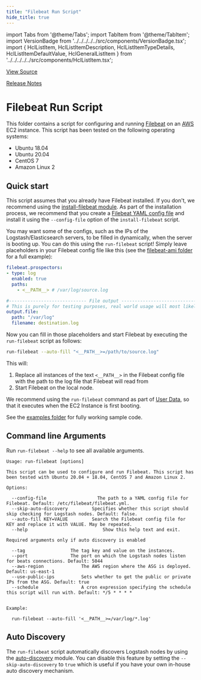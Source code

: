 ```yaml
---
title: "Filebeat Run Script"
hide_title: true
---
```


import Tabs from '@theme/Tabs';
import TabItem from '@theme/TabItem';
import VersionBadge from '../../../../../src/components/VersionBadge.tsx';
import { HclListItem, HclListItemDescription, HclListItemTypeDetails, HclListItemDefaultValue, HclGeneralListItem } from '../../../../../src/components/HclListItem.tsx';

<a href="https://github.com/gruntwork-io/terraform-aws-elk/tree/master/modules%2Frun-filebeat" className="link-button" title="View the source code for this module in GitHub.">View Source</a>

<a href="https://github.com/gruntwork-io/terraform-aws-elk/releases?q=" className="link-button" title="Release notes for only the service catalog versions which impacted this service.">Release Notes</a>

# Filebeat Run Script

This folder contains a script for configuring and running [Filebeat](https://www.elastic.co/products/beats/filebeat) on an [AWS](https://aws.amazon.com/) EC2 instance. This script has been tested on the following operating systems:

*   Ubuntu 18.04
*   Ubuntu 20.04
*   CentOS 7
*   Amazon Linux 2

## Quick start

This script assumes that you already have Filebeat installed. If you don't, we recommend using the [install-filebeat module](https://github.com/gruntwork-io/terraform-aws-elk/tree/master/modules/install-filebeat). As part of the installation process, we recommend that you create a [Filebeat YAML config file](https://www.elastic.co/guide/en/beats/filebeat/current/configuring-howto-filebeat.html) and install it using the `--config-file` option of the `install-filebeat` script.

You may want some of the configs, such as the IPs of the Logstash/Elasticsearch servers, to be filled in dynamically, when the server is booting up. You can do this using the `run-filebeat` script! Simply leave placeholders in your Filebeat config file like this (see the [filebeat-ami folder](https://github.com/gruntwork-io/terraform-aws-elk/tree/master/examples/elk-amis/filebeat/config) for a full example):

```yaml
filebeat.prospectors:
- type: log
  enabled: true
  paths:
    - <__PATH__> # /var/log/source.log

#----------------------------- File output --------------------------------
# This is purely for testing purposes, real world usage will most likely send logs to Logstash or Elasticsearch
output.file:
  path: "/var/log"
  filename: destination.log

```

Now you can fill in those placeholders and start Filebeat by executing the `run-filebeat` script as follows:

```bash
run-filebeat --auto-fill "<__PATH__>=/path/to/source.log"
```

This will:

1.  Replace all instances of the text `<__PATH__>` in the Filebeat config file with the path to the log file that Filebeat will read from
2.  Start Filebeat on the local node.

We recommend using the `run-filebeat` command as part of [User Data](http://docs.aws.amazon.com/AWSEC2/latest/UserGuide/user-data.html#user-data-shell-scripts), so that it executes when the EC2 Instance is first booting.

See the [examples folder](https://github.com/gruntwork-io/terraform-aws-elk/tree/master/examples/elk-single-cluster) for fully working sample code.

## Command line Arguments

Run `run-filebeat --help` to see all available arguments.

```
Usage: run-filebeat [options]

This script can be used to configure and run Filebeat. This script has been tested with Ubuntu 20.04 + 18.04, CentOS 7 and Amazon Linux 2.

Options:

  --config-file				      The path to a YAML config file for Filebeat. Default: /etc/filebeat/filebeat.yml.
  --skip-auto-discovery			Specifies whether this script should skip checking for Logstash nodes. Default: false.
  --auto-fill KEY=VALUE			Search the Filebeat config file for KEY and replace it with VALUE. May be repeated.
  --help				            Show this help text and exit.

Required arguments only if auto discovery is enabled

  --tag					The tag key and value on the instances.
  --port				The port on which the Logstash nodes listen for beats connections. Default: 5044
  --aws-region				The AWS region where the ASG is deployed. Default: us-east-1
  --use-public-ips			Sets whether to get the public or private IPs from the ASG. Default: true
  --schedule				A cron expression specifying the schedule this script will run with. Default: */5 * * * *


Example:

  run-filebeat --auto-fill '<__PATH__>=/var/log/*.log'
```

## Auto Discovery

The `run-filebeat` script automatically discovers Logstash nodes by using the [auto-discovery](https://github.com/gruntwork-io/terraform-aws-elk/tree/master/modules/auto-discovery) module. You can disable this feature by setting the `--skip-auto-discovery` to `true` which is useful if you have your own in-house auto discovery mechanism.


<!-- ##DOCS-SOURCER-START
{
  "originalSources": [
    "https://github.com/gruntwork-io/terraform-aws-elk/tree/modules%2Frun-filebeat%2Freadme.md",
    "https://github.com/gruntwork-io/terraform-aws-elk/tree/modules%2Frun-filebeat%2Fvariables.tf",
    "https://github.com/gruntwork-io/terraform-aws-elk/tree/modules%2Frun-filebeat%2Foutputs.tf"
  ],
  "sourcePlugin": "module-catalog-api",
  "hash": "cf7c373aacd5626015bbd1406fc8e750"
}
##DOCS-SOURCER-END -->
